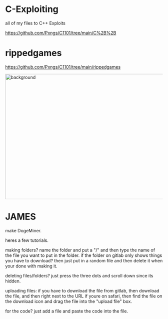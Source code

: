# C-Exploiting
all of my files to C++ Exploits

https://github.com/Pxngs/C1101/tree/main/C%2B%2B

# rippedgames

https://github.com/Pxngs/C1101/tree/main/rippedgames

<img width="960" height="400" alt="background" src="https://github.com/user-attachments/assets/adb066d1-ef80-443f-aaf0-9085f7cd8fbc" />

# JAMES

make DogeMiner.

heres a few tutorials.

making folders? name the folder and put a "/" and then type the name of the file you want to put in the folder. if the folder on gitlab only shows things you have to download? then just put in a random file and then delete it when your done with making it. 

deleting files/folders? just press the three dots and scroll down since its hidden.

uploading files: if you have to download the file from gitlab, then download the file, and then right next to the URL if youre on safari, then find the file on the download icon and drag the file into the "upload file" box.

for the code? just add a file and paste the code into the file.
